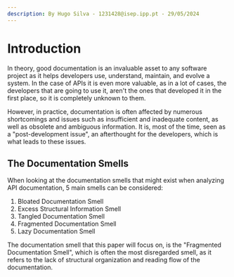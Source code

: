 ```yaml
---
description: By Hugo Silva - 1231428@isep.ipp.pt - 29/05/2024
---
```


# Introduction

In theory, good documentation is an invaluable asset to any software project as it helps developers use, understand, maintain, and evolve a system. In the case of APIs it is even more valuable, as in a lot of cases, the developers that are going to use it, aren't the ones that developed it in the first place, so it is completely unknown to them.

However, in practice, documentation is often affected by numerous shortcomings and issues such as insufficient and inadequate content, as well as obsolete and ambiguous information. It is, most of the time, seen as a "post-development issue", an afterthought for the developers, which is what leads to these issues.

## The Documentation Smells&#x20;

When looking at the documentation smells that might exist when analyzing API documentation, 5 main smells can be considered:

1. Bloated Documentation Smell
2. Excess Structural Information Smell
3. Tangled Documentation Smell
4. Fragmented Documentation Smell
5. Lazy Documentation Smell

The documentation smell that this paper will focus on, is the "Fragmented Documentation Smell", which is often the most disregarded smell, as it refers to the lack of structural organization and reading flow of the documentation.
